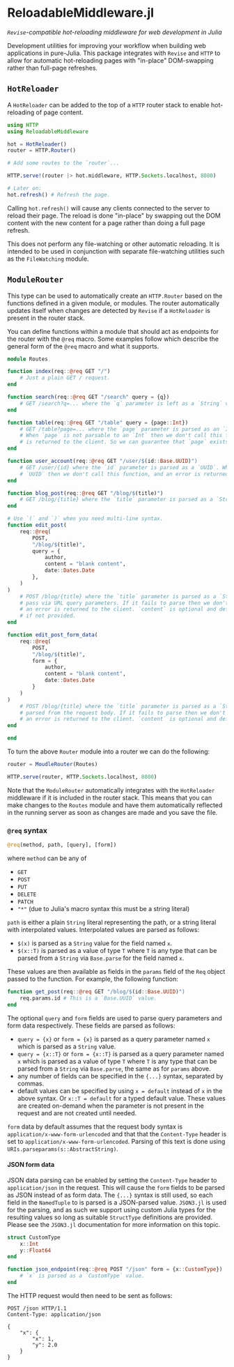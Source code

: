 # ReloadableMiddleware.jl

_`Revise`-compatible hot-reloading middleware for web development in Julia_

Development utilities for improving your workflow when building web
applications in pure-Julia. This package integrates with `Revise` and `HTTP` to
allow for automatic hot-reloading pages with "in-place" DOM-swapping rather
than full-page refreshes.

## `HotReloader`

A `HotReloader` can be added to the top of a `HTTP` router stack to enable
hot-reloading of page content.

```julia
using HTTP
using ReloadableMiddleware

hot = HotReloader()
router = HTTP.Router()

# Add some routes to the `router`...

HTTP.serve!(router |> hot.middleware, HTTP.Sockets.localhost, 8080)

# Later on:
hot.refresh() # Refresh the page.
```

Calling `hot.refresh()` will cause any clients connected to the server to
reload their page. The reload is done "in-place" by swapping out the DOM
content with the new content for a page rather than doing a full page refresh.

This does not perform any file-watching or other automatic reloading. It is
intended to be used in conjunction with separate file-watching utilities such
as the `FileWatching` module.

## `ModuleRouter`

This type can be used to automatically create an `HTTP.Router` based on the functions
defined in a given module, or modules. The router automatically updates itself when
changes are detected by `Revise` if a `HotReloader` is present in the router stack.

You can define functions within a module that should act as endpoints for the
router with the `@req` macro. Some examples follow which describe the general
form of the `@req` macro and what it supports.

```julia
module Routes

function index(req::@req GET "/")
    # Just a plain GET / request.
end

function search(req::@req GET "/search" query = {q})
    # GET /search?q=... where the `q` parameter is left as a `String` value.
end

function table(req::@req GET "/table" query = {page::Int})
    # GET /table?page=... where the `page` parameter is parsed as an `Int` for pagination.
    # When `page` is not parsable to an `Int` then we don't call this function, and an error
    # is returned to the client. So we can guarantee that `page` exists and is an `Int` here.
end

function user_account(req::@req GET "/user/$(id::Base.UUID)")
    # GET /user/{id} where the `id` parameter is parsed as a `UUID`. When not parsable to a
    # `UUID` then we don't call this function, and an error is returned to the client.
end

function blog_post(req::@req GET "/blog/$(title)")
    # GET /blog/{title} where the `title` parameter is parsed as a `String`.
end

# Use `(` and `)` when you need multi-line syntax.
function edit_post(
    req::@req(
        POST,
        "/blog/$(title)",
        query = {
            author,
            content = "blank content",
            date::Dates.Date
        },
    )
)
    # POST /blog/{title} where the `title` parameter is parsed as a `String`. Form data is
    # pass via URL query parameters. If it fails to parse then we don't call this function, and
    # an error is returned to the client. `content` is optional and defaults to `"blank content"`
    # if not provided.
end

function edit_post_form_data(
    req::@req(
        POST,
        "/blog/$(title)",
        form = {
            author,
            content = "blank content",
            date::Dates.Date
        }
    )
)
    # POST /blog/{title} where the `title` parameter is parsed as a `String`. Data form data is
    # parsed from the request body. If it fails to parse then we don't call this function, and
    # an error is returned to the client. `content` is optional and defaults to `"blank content"`.
end

end
```

To turn the above `Router` module into a router we can do the following:

```julia
router = MoudleRouter(Routes)

HTTP.serve(router, HTTP.Sockets.localhost, 8080)
```

Note that the `ModuleRouter` automatically integrates with the `HotReloader`
middleware if it is included in the router stack. This means that you can make
changes to the `Routes` module and have them automatically reflected in the
running server as soon as changes are made and you save the file.

### `@req` syntax

```julia
@req(method, path, [query], [form])
```

where `method` can be any of

- `GET`
- `POST`
- `PUT`
- `DELETE`
- `PATCH`
- `"*"` (due to Julia's macro syntax this must be a string literal)

`path` is either a plain `String` literal representing the path, or a string
literal with interpolated values. Interpolated values are parsed as follows:

- `$(x)` is parsed as a `String` value for the field named `x`.
- `$(x::T)` is parsed as a value of type `T` where `T` is any type that can be
  parsed from a `String` via `Base.parse` for the field named `x`.

These values are then available as fields in the `params` field of the `Req` object
passed to the function. For example, the following function:

```julia
function get_post(req::@req GET "/blog/$(id::Base.UUID)")
    req.params.id # This is a `Base.UUID` value.
end
```

The optional `query` and `form` fields are used to parse query parameters and
form data respectively. These fields are parsed as follows:

- `query = {x}` or `form = {x}` is parsed as a query parameter named `x` which
  is parsed as a `String` value.
- `query = {x::T}` or `form = {x::T}` is parsed as a query parameter named `x`
  which is parsed as a value of type `T` where `T` is any type that can be
  parsed from a `String` via `Base.parse`, the same as for `params` above.
- any number of fields can be specified in the `{...}` syntax, separated by
  commas.
- default values can be specified by using `x = default` instead of `x` in the
  above syntax. Or `x::T = default` for a typed default value. These values are
  created on-demand when the parameter is not present in the request and are not
  created until needed.

`form` data by default assumes that the request body syntax is
`application/x-www-form-urlencoded` and that that the `Content-Type` header is
set to `application/x-www-form-urlencoded`. Parsing of this text is done using
`URIs.parseparams(s::AbstractString)`.

#### JSON form data

JSON data parsing can be enabled by setting the `Content-Type` header to
`application/json` in the request. This will cause the `form` fields to be
parsed as JSON instead of as form data. The `{...}` syntax is still used, so
each field in the `NamedTuple` to is parsed is a JSON-parsed value. `JSON3.jl`
is used for the parsing, and as such we support using custom Julia types for
the resulting values so long as suitable `StructType` definitions are provided.
Please see the `JSON3.jl` documentation for more information on this topic.

```julia
struct CustomType
    x::Int
    y::Float64
end

function json_endpoint(req::@req POST "/json" form = {x::CustomType})
    # `x` is parsed as a `CustomType` value.
end
```

The HTTP request would then need to be sent as follows:

```http
POST /json HTTP/1.1
Content-Type: application/json

{
    "x": {
        "x": 1,
        "y": 2.0
    }
}
```
